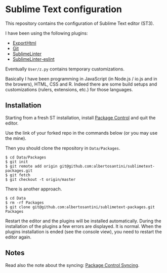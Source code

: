 Sublime Text configuration
==========================

This repository contains the configuration of Sublime Text editor (ST3).

I have been using the following plugins:

- [ExportHtml](https://github.com/facelessuser/ExportHtml)
- [Git](https://github.com/kemayo/sublime-text-git)
- [SublimeLinter](https://github.com/SublimeLinter/SublimeLinter3)
- [SublimeLinter-eslint](https://github.com/roadhump/SublimeLinter-eslint)

Eventually `User/z.py` contains temporary customizations.

Basically I have been programming in JavaScript (in Node.js / io.js and in the
browers), HTML, CSS and R. Indeed there are some build setups and customizations
(rulers, extensions, etc.) for those languages.

Installation
------------

Starting from a fresh ST installation, install [Package Control](https://sublime.wbond.net/installation) and quit the editor.

Use the link of your forked repo in the commands below (or you may use the mine).

Then you should clone the repository  in `Data/Packages`.

```
$ cd Data/Packages
$ git init
$ git remote add origin git@github.com:albertosantini/sublimetext-packages.git
$ git fetch
$ git checkout -t origin/master
```

There is another approach.

```
$ cd Data
$ rm -rf Packages
$ git clone git@github.com:albertosantini/sublimetext-packages.git Packages
```

Restart the editor and the plugins will be installed automatically. During the installation of the plugins a few errors are displayed. It is normal. When the plugins installation is ended (see the console view), you need to restart the editor again.

Notes
-----

Read also the note about the syncing: [Package Control Syncing](https://sublime.wbond.net/docs/syncing).
